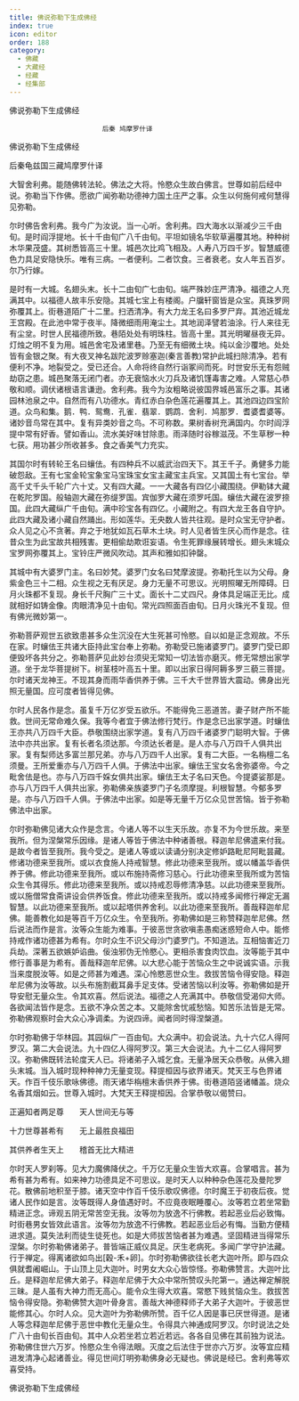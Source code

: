 ```yaml
---
title: 佛说弥勒下生成佛经
index: true
icon: editor
order: 188
category:
  - 佛藏
  - 大藏经
  - 经藏
  - 经集部
---
```


  佛说弥勒下生成佛经  

                        　　后秦 鸠摩罗什译  

佛说弥勒下生成佛经  

后秦龟兹国三藏鸠摩罗什译  

大智舍利弗。能随佛转法轮。佛法之大将。怜愍众生故白佛言。世尊如前后经中说。弥勒当下作佛。愿欲广闻弥勒功德神力国土庄严之事。众生以何施何戒何慧得见弥勒。  

尔时佛告舍利弗。我今广为汝说。当一心听。舍利弗。四大海水以渐减少三千由旬。是时阎浮提地。长十千由旬广八千由旬。平坦如镜名华软草遍覆其地。种种树木华果茂盛。其树悉皆高三十里。城邑次比鸡飞相及。人寿八万四千岁。智慧威德色力具足安隐快乐。唯有三病。一者便利。二者饮食。三者衰老。女人年五百岁。尔乃行嫁。  

是时有一大城。名翅头末。长十二由旬广七由旬。端严殊妙庄严清净。福德之人充满其中。以福德人故丰乐安隐。其城七宝上有楼阁。户牖轩窗皆是众宝。真珠罗网弥覆其上。街巷道陌广十二里。扫洒清净。有大力龙王名曰多罗尸弃。其池近城龙王宫殿。在此池中常于夜半。降微细雨用淹尘土。其地润泽譬若油涂。行人来往无有尘坌。时世人民福德所致。巷陌处处有明珠柱。皆高十里。其光明曜昼夜无异。灯烛之明不复为用。城邑舍宅及诸里巷。乃至无有细微土块。纯以金沙覆地。处处皆有金银之聚。有大夜叉神名跋陀波罗赊塞迦(秦言善教)常护此城扫除清净。若有便利不净。地裂受之。受已还合。人命将终自然行诣冢间而死。时世安乐无有怨贼劫窃之患。城邑聚落无闭门者。亦无衰恼水火刀兵及诸饥馑毒害之难。人常慈心恭敬和顺。调伏诸根语言谦逊。舍利弗。我今为汝粗略说彼国界城邑富乐之事。其诸园林池泉之中。自然而有八功德水。青红赤白杂色莲花遍覆其上。其池四边四宝阶道。众鸟和集。鹅．鸭．鸳鸯．孔雀．翡翠．鹦鹉．舍利．鸠那罗．耆婆耆婆等。诸妙音鸟常在其中。复有异类妙音之鸟。不可称数。果树香树充满国内。尔时阎浮提中常有好香。譬如香山。流水美好味甘除患。雨泽随时谷稼滋茂。不生草秽一种七获。用功甚少所收甚多。食之香美气力充实。  

其国尔时有转轮王名曰蠰佉。有四种兵不以威武治四天下。其王千子。勇健多力能破怨敌。王有七宝金轮宝象宝马宝珠宝女宝主藏宝主兵宝。又其国土有七宝台。举高千丈千头千轮广六十丈。又有四大藏。一一大藏各有四亿小藏围绕。伊勒钵大藏在乾陀罗国。般轴迦大藏在弥缇罗国。宾伽罗大藏在须罗吒国。蠰佉大藏在波罗捺国。此四大藏纵广千由旬。满中珍宝各有四亿。小藏附之。有四大龙王各自守护。此四大藏及诸小藏自然踊出。形如莲华。无央数人皆共往观。是时众宝无守护者。众人见之心不贪著。弃之于地犹如瓦石草木土块。时人见者皆生厌心而作是念。往昔众生为此宝故共相残害。更相偷劫欺诳妄语。令生死罪缘展转增长。翅头末城众宝罗网弥覆其上。宝铃庄严微风吹动。其声和雅如扣钟罄。  

其城中有大婆罗门主。名曰妙梵。婆罗门女名曰梵摩波提。弥勒托生以为父母。身紫金色三十二相。众生视之无有厌足。身力无量不可思议。光明照曜无所障碍。日月火珠都不复现。身长千尺胸广三十丈。面长十二丈四尺。身体具足端正无比。成就相好如铸金像。肉眼清净见十由旬。常光四照面百由旬。日月火珠光不复现。但有佛光微妙第一。  

弥勒菩萨观世五欲致患甚多众生沉没在大生死甚可怜愍。自以如是正念观故。不乐在家。时蠰佉王共诸大臣持此宝台奉上弥勒。弥勒受已施诸婆罗门。婆罗门受已即便毁坏各共分之。弥勒菩萨见此妙台须臾无常知一切法皆亦磨灭。修无常想出家学道。坐于龙华菩提树下。树茎枝叶高五十里。即以出家日得阿耨多罗三藐三菩提。尔时诸天龙神王。不现其身而雨华香供养于佛。三千大千世界皆大震动。佛身出光照无量国。应可度者皆得见佛。  

尔时人民各作是念。虽复千万亿岁受五欲乐。不能得免三恶道苦。妻子财产所不能救。世间无常命难久保。我等今者宜于佛法修行梵行。作是念已出家学道。时蠰佉王亦共八万四千大臣。恭敬围绕出家学道。复有八万四千诸婆罗门聪明大智。于佛法中亦共出家。复有长者名须达那。今须达长者是。是人亦与八万四千人俱共出家。复有梨师达多富兰那兄弟。亦与八万四千人出家。复有二大臣。一名栴檀二名须曼。王所爱重亦与八万四千人俱。于佛法中出家。蠰佉王宝女名舍弥婆帝。今之毗舍佉是也。亦与八万四千婇女俱共出家。蠰佉王太子名曰天色。今提婆娑那是。亦与八万四千人俱共出家。弥勒佛亲族婆罗门子名须摩提。利根智慧。今郁多罗是。亦与八万四千人俱。于佛法中出家。如是等无量千万亿众见世苦恼。皆于弥勒佛法中出家。  

尔时弥勒佛见诸大众作是念言。今诸人等不以生天乐故。亦复不为今世乐故。来至我所。但为涅槃常乐因缘。是诸人等皆于佛法中种诸善根。释迦牟尼佛遣来付我。是故今者皆至我所。我今受之。是诸人等或以读诵分别决定修妒路毗尼阿毗昙藏。修诸功德来至我所。或以衣食施人持戒智慧。修此功德来至我所。或以幡盖华香供养于佛。修此功德来至我所。或以布施持斋修习慈心。行此功德来至我所或为苦恼众生令其得乐。修此功德来至我所。或以持戒忍辱修清净慈。以此功德来至我所。或以施僧常食斋讲设会供养饭食。修此功德来至我所。或以持戒多闻修行禅定无漏智慧。以此功德来至我所。或以起塔供养舍利。以此功德来至我所。善哉释迦牟尼佛。能善教化如是等百千万亿众生。令至我所。弥勒佛如是三称赞释迦牟尼佛。然后说法而作是言。汝等众生能为难事。于彼恶世贪欲嗔恚愚痴迷惑短命人中。能修持戒作诸功德甚为希有。尔时众生不识父母沙门婆罗门。不知道法。互相恼害近刀兵劫。深著五欲嫉妒谄曲。佞浊邪伪无怜愍心。更相杀害食肉饮血。汝等能于其中修行善事是为希有。善哉释迦牟尼佛。以大悲心能于苦恼众生之中说诚实语。示我当来度脱汝等。如是之师甚为难遇。深心怜愍恶世众生。救拔苦恼令得安隐。释迦牟尼佛为汝等故。以头布施割截耳鼻手足支体。受诸苦恼以利汝等。弥勒佛如是开导安慰无量众生。令其欢喜。然后说法。福德之人充满其中。恭敬信受渴仰大师。各欲闻法皆作是念。五欲不净众苦之本。又能除舍忧戚愁恼。知苦乐法皆是无常。弥勒佛观察时会大众心净调柔。为说四谛。闻者同时得涅槃道。  

尔时弥勒佛于华林园。其园纵广一百由旬。大众满中。初会说法。九十六亿人得阿罗汉。第二大会说法。九十四亿人得阿罗汉。第三大会说法。九十二亿人得阿罗汉。弥勒佛既转法轮度天人已。将诸弟子入城乞食。无量净居天众恭敬。从佛入翅头末城。当入城时现种种神力无量变现。释提桓因与欲界诸天。梵天王与色界诸天。作百千伎乐歌咏佛德。雨天诸华栴檀末香供养于佛。街巷道陌竖诸幡盖。烧众名香其烟如云。世尊入城时。大梵天王释提桓因。合掌恭敬以偈赞曰。  

正遍知者两足尊　　天人世间无与等  

十力世尊甚希有　　无上最胜良福田  

其供养者生天上　　稽首无比大精进  

尔时天人罗刹等。见大力魔佛降伏之。千万亿无量众生皆大欢喜。合掌唱言。甚为希有甚为希有。如来神力功德具足不可思议。是时天人以种种杂色莲花及曼陀罗花。散佛前地积至于膝。诸天空中作百千伎乐歌叹佛德。尔时魔王于初夜后夜。觉诸人民作如是言。汝等既得人身值遇好时。不应竟夜眠睡覆心。汝等若立若坐常勤精进正念。谛观五阴无常苦空无我。汝等勿为放逸不行佛教。若起恶业后必致悔。时街巷男女皆效此语言。汝等勿为放逸不行佛教。若起恶业后必有悔。当勤方便精进求道。莫失法利而徒生徒死也。如是大师拔苦恼者甚为难遇。坚固精进当得常乐涅槃。尔时弥勒佛诸弟子。普皆端正威仪具足。厌生老病死。多闻广学守护法藏。行于禅定。得离诸欲如鸟出[穀-禾+卵]。尔时弥勒佛欲往长老大迦叶所。即与四众俱就耆阇崛山。于山顶上见大迦叶。时男女大众心皆惊怪。弥勒佛赞言。大迦叶比丘。是释迦牟尼佛大弟子。释迦牟尼佛于大众中常所赞叹头陀第一。通达禅定解脱三昧。是人虽有大神力而无高心。能令众生得大欢喜。常愍下贱贫恼众生。救拔苦恼令得安隐。弥勒佛赞大迦叶骨身言。善哉大神德释师子大弟子大迦叶。于彼恶世能修其心。尔时人众。见大迦叶为弥勒佛所赞。百千亿人因是事已厌世得道。是诸人等念释迦牟尼佛于恶世中教化无量众生。令得具六神通成阿罗汉。尔时说法之处广八十由旬长百由旬。其中人众若坐若立若近若远。各各自见佛在其前独为说法。弥勒佛住世六万岁。怜愍众生令得法眼。灭度之后法住于世亦六万岁。汝等宜应精进发清净心起诸善业。得见世间灯明弥勒佛身必无疑也。佛说是经已。舍利弗等欢喜受持。  

佛说弥勒下生成佛经  
